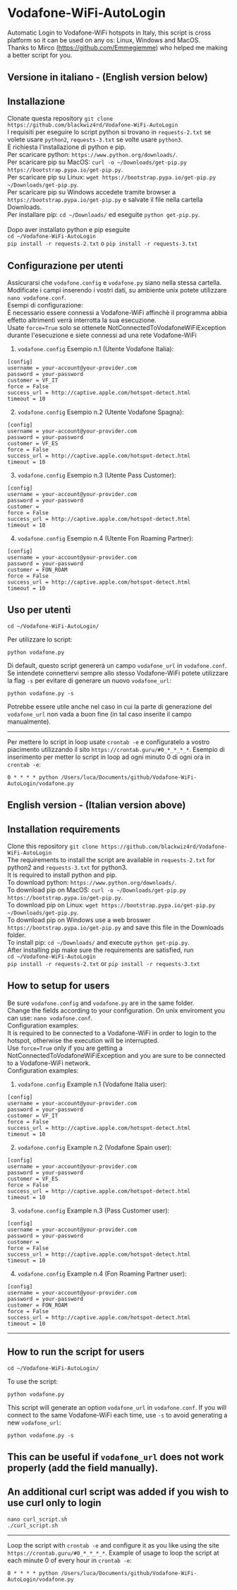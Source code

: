 # Vodafone-WiFi-AutoLogin
Automatic Login to Vodafone-WiFi hotspots in Italy, this script is cross platform so it can be used on any os: Linux, Windows and MacOS.<br />
Thanks to Mirco (https://github.com/Emmegiemme) who helped me making a better script for you.<br />

Versione in italiano - (English version below)
------------

Installazione
-----------
Clonate questa repository `git clone https://github.com/blackwiz4rd/Vodafone-WiFi-AutoLogin`<br />
I requisiti per eseguire lo script python si trovano in `requests-2.txt` se volete usare `python2`, `requests-3.txt` se volte usare `python3`.<br />
È richiesta l'installazione di python e pip.<br />
Per scaricare python: `https://www.python.org/downloads/`.<br />
Per scaricare pip su MacOS: `curl -o ~/Downloads/get-pip.py https://bootstrap.pypa.io/get-pip.py`.<br />
Per scaricare pip su Linux: `wget https://bootstrap.pypa.io/get-pip.py ~/Downloads/get-pip.py`.<br />
Per scaricare pip su Windows accedete tramite browser a `https://bootstrap.pypa.io/get-pip.py` e salvate il file nella cartella Downloads.<br />
Per installare pip:  `cd ~/Downloads/` ed eseguite `python get-pip.py`.<br /><br />
Dopo aver installato python e pip eseguite <br />
`cd ~/Vodafone-WiFi-AutoLogin`<br />
`pip install -r requests-2.txt` o `pip install -r requests-3.txt`<br />

Configurazione per utenti
-----------
Assicurarsi che `vodafone.config` e `vodafone.py` siano nella stessa cartella.<br />
Modificate i campi inserendo i vostri dati, su ambiente unix potete utilizzare `nano vodafone.conf`.<br />
Esempi di configurazione:<br />
È necessario essere connessi a Vodafone-WiFi affinchè il programma abbia effetto altrimenti verrà interrotta la sua esecuzione.<br />
Usate `force=True` solo se ottenete NotConnectedToVodafoneWiFiException durante l'esecuzione e siete connessi ad una rete Vodafone-WiFi<br />
1. `vodafone.config` Esempio n.1 (Utente Vodafone Italia):
```
[config]
username = your-account@your-provider.com
password = your-password
customer = VF_IT
force = False
success_url = http://captive.apple.com/hotspot-detect.html
timeout = 10
```
2. `vodafone.config` Esempio n.2 (Utente Vodafone Spagna):
```
[config]
username = your-account@your-provider.com
password = your-password
customer = VF_ES
force = False
success_url = http://captive.apple.com/hotspot-detect.html
timeout = 10
```
3. `vodafone.config` Esempio n.3 (Utente Pass Customer):
```
[config]
username = your-account@your-provider.com
password = your-password
customer =
force = False
success_url = http://captive.apple.com/hotspot-detect.html
timeout = 10
```
4. `vodafone.config` Esempio n.4 (Utente Fon Roaming Partner):
```
[config]
username = your-account@your-provider.com
password = your-password
customer = FON_ROAM
force = False
success_url = http://captive.apple.com/hotspot-detect.html
timeout = 10
```
Uso per utenti
-----
```
cd ~/Vodafone-WiFi-AutoLogin/
```
Per utilizzare lo script:
```
python vodafone.py
```
Di default, questo script genererà un campo `vodafone_url` in `vodafone.conf`. Se intendete connettervi sempre allo stesso Vodafone-WiFi potete utilizzare la flag `-s` per evitare di generare un nuovo `vodafone_url`:
```
python vodafone.py -s
```
Potrebbe essere utile anche nel caso in cui la parte di generazione del `vodafone_url` non vada a buon fine (in tal caso inserite il campo manualmente).

------------

Per mettere lo script in loop usate `crontab -e` e configuratelo a vostro piacimento utilizzando il sito `https://crontab.guru/#0_*_*_*_*`.
Esempio di inserimento per metter lo script in loop ad ogni minuto 0 di ogni ora in `crontab -e`:
```
0 * * * * python /Users/luca/Documents/github/Vodafone-WiFi-AutoLogin/vodafone.py
```

English version - (Italian version above)
------------

Installation requirements
-----------
Clone this repository `git clone https://github.com/blackwiz4rd/Vodafone-WiFi-AutoLogin`<br />
The requirements to install the script are available in `requests-2.txt` for python2 and `requests-3.txt` for python3.<br />
It is required to install python and pip.<br />
To download python: `https://www.python.org/downloads/`.<br />
To download pip on MacOS: `curl -o ~/Downloads/get-pip.py https://bootstrap.pypa.io/get-pip.py`.<br />
To download pip on Linux: `wget https://bootstrap.pypa.io/get-pip.py ~/Downloads/get-pip.py`.<br />
To download pip on Windows use a web broswer `https://bootstrap.pypa.io/get-pip.py` and save this file in the Downloads folder.<br />
To install pip:  `cd ~/Downloads/` and execute `python get-pip.py`.<br />
After installing pip make sure the requirements are satisfied, run<br />
`cd ~/Vodafone-WiFi-AutoLogin`<br />
`pip install -r requests-2.txt` or `pip install -r requests-3.txt`<br />


How to setup for users
-----------
Be sure `vodafone.config` and `vodafone.py` are in the same folder.<br />
Change the fields according to your configuration. On unix enviroment you can use:  `nano vodafone.conf`.<br />
Configuration examples:<br />
It is required to be connected to a Vodafone-WiFi in order to login to the hotspot, otherwise the execution will be interrupted.<br />
Use `force=True` only if you are getting a NotConnectedToVodafoneWiFiException and you are sure to be connected to a Vodafone-WiFi network.<br />
Configuration examples:<br />
1. `vodafone.config` Example n.1 (Vodafone Italia user):
```
[config]
username = your-account@your-provider.com
password = your-password
customer = VF_IT
force = False
success_url = http://captive.apple.com/hotspot-detect.html
timeout = 10
```
2. `vodafone.config` Example n.2 (Vodafone Spain user):
```
[config]
username = your-account@your-provider.com
password = your-password
customer = VF_ES
force = False
success_url = http://captive.apple.com/hotspot-detect.html
timeout = 10
```
3. `vodafone.config` Example n.3 (Pass Customer user):
```
[config]
username = your-account@your-provider.com
password = your-password
customer =
force = False
success_url = http://captive.apple.com/hotspot-detect.html
timeout = 10
```
4. `vodafone.config` Example n.4 (Fon Roaming Partner user):
```
[config]
username = your-account@your-provider.com
password = your-password
customer = FON_ROAM
force = False
success_url = http://captive.apple.com/hotspot-detect.html
timeout = 10
```
-----
How to run the script for users
-----
```
cd ~/Vodafone-WiFi-AutoLogin/
```
To use the script:
```
python vodafone.py
```
This script will generate an option `vodafone_url` in `vodafone.conf`. If you will connect to the same Vodafone-WiFi each time, use `-s` to avoid generating a new `vodafone_url`:
```
python vodafone.py -s
```
This can be useful if `vodafone_url` does not work properly (add the field manually).
------------

An additional curl script was added if you wish to use curl only to login
-----
```
nano curl_script.sh
./curl_script.sh
```
------------

Loop the script with `crontab -e` and configure it as you like using the site `https://crontab.guru/#0_*_*_*_*`.
Example of usage to loop the script at each minute 0 of every hour in `crontab -e`:
```
0 * * * * python /Users/luca/Documents/github/Vodafone-WiFi-AutoLogin/vodafone.py
```
